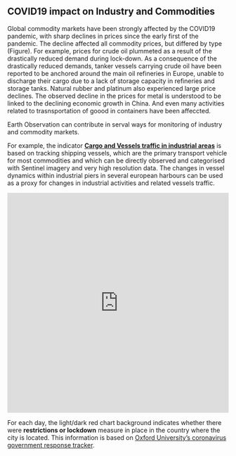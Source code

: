 ## COVID19 impact on Industry and Commodities

Global commodity markets have been strongly affected by the COVID19 pandemic, with sharp declines in prices since the early first of the pandemic. The decline affected all commodity prices, but differed by type (Figure). For example, prices for crude oil plummeted as a result of the drastically reduced demand during lock-down. As a consequence of the drastically reduced demands, tanker vessels carrying crude oil have been reported to be anchored around the main oil refineries in Europe, unable to discharge their cargo due to a lack of storage capacity in refineries and storage tanks. Natural rubber and platinum also experienced large price declines. The observed decline in the prices for metal is understood to be linked to the declining economic growth in China. And even many activities related to trasnsportation of goood in containers have been affeccted.

Earth Observation can contribute in serval ways for monitoring of industry and commodity markets.

For example, the indicator [**Cargo and Vessels traffic in industrial areas**](https://race.esa.int/?country=BE&indicator=E200&poi=BE3-E200) is based on tracking shipping vessels, which are the primary transport vehicle for most commodities and which can be directly observed and categorised with Sentinel imagery and very high resolution data. The changes in vessel dynamics within industrial piers in several european harbours can be used as a proxy for changes in industrial activities and related vessels traffic.

<iframe title="Prices for almost all commodities have fallen since the start of the year" aria-label="chart" id="datawrapper-chart-PNmee" src="https://datawrapper.dwcdn.net/PNmee/3/" scrolling="no" frameborder="0" style="width: 0; min-width: 100% !important; border: none;" height="500"></iframe>

For each day, the light/dark red chart background indicates whether there were **restrictions or lockdown** measure in place in the country where the city is located. This information is based on [Oxford University’s coronavirus government response tracker](https://covidtracker.bsg.ox.ac.uk/). 


